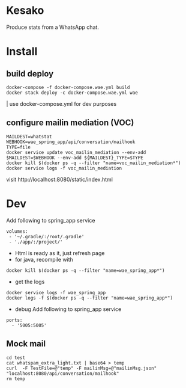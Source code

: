 
# Kesako
Produce stats from a WhatsApp chat. 


# Install

## build deploy
````
docker-compose -f docker-compose.wae.yml build
docker stack deploy -c docker-compose.wae.yml wae
````
| use docker-compose.yml for dev purposes

## configure mailin mediation (VOC)
```` 
MAILDEST=whatstat
WEBHOOK=wae_spring_app/api/conversation/mailhook
TYPE=file
docker service update voc_mailin_mediation --env-add $MAILDEST=$WEBHOOK --env-add ${MAILDEST}_TYPE=$TYPE
docker kill $(docker ps -q --filter "name=voc_mailin_mediation*")
docker service logs -f voc_mailin_mediation
````

visit http://localhost:8080/static/index.html

# Dev 

Add following to spring_app service
```` 
volumes:
 - '~/.gradle/:/root/.gradle'
 - './app/:/project/'
````

* Html is ready as it, just refresh page
* for java, recompile with 
`````
docker kill $(docker ps -q --filter "name=wae_spring_app*") 
`````


* get the logs
```` 
docker service logs -f wae_spring_app
docker logs -f $(docker ps -q --filter "name=wae_spring_app*")
````

* debug 
Add following to spring_app service
```` 
ports:
  - '5005:5005'
````

## Mock mail 

````
cd test
cat whatspam_extra_light.txt | base64 > temp
curl  -F TestFile=@"temp" -F mailinMsg=@"mailinMsg.json"  "localhost:8080/api/conversation/mailhook"
rm temp
````

